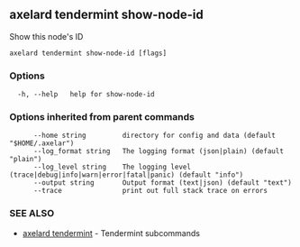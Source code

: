 ## axelard tendermint show-node-id

Show this node's ID

```
axelard tendermint show-node-id [flags]
```

### Options

```
  -h, --help   help for show-node-id
```

### Options inherited from parent commands

```
      --home string         directory for config and data (default "$HOME/.axelar")
      --log_format string   The logging format (json|plain) (default "plain")
      --log_level string    The logging level (trace|debug|info|warn|error|fatal|panic) (default "info")
      --output string       Output format (text|json) (default "text")
      --trace               print out full stack trace on errors
```

### SEE ALSO

* [axelard tendermint](axelard_tendermint.md)	 - Tendermint subcommands

